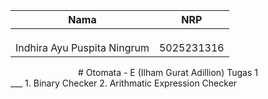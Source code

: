   | Nama | NRP |
  |:--------:|----------|
  |  |  |
  |  |  |
  |  |  |
  | Indhira Ayu Puspita Ningrum | 5025231316 |
<div align="center">
  # Otomata - E (Ilham Gurat Adillion) Tugas 1
</div>
___
1. Binary Checker
2. Arithmatic Expression Checker
